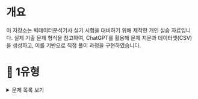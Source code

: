 # 개요
이 저장소는 빅데이터분석기사 실기 시험을 대비하기 위해 제작한 개인 실습 자료입니다.
실제 기출 문제 형식을 참고하여, ChatGPT를 활용해 문제 지문과 데이터셋(CSV)을 생성하고, 이를 기반으로 직접 풀이 과정을 구현하였습니다.


# 📝 1유형

<details>
<summary>문제 목록 보기</summary>

1. 각 연도별로 사망률이 가장 높은 질병명을 구하고, 해당 질병들의 사망자수 평균을 소수점 첫번째 자리에서 반올림하여 구하시오.
(사망률 = 사망자수 / 환자수)

<details>

<summary>코드</summary>

df['사망률'] = df['사망자수'] / df['환자수']
<br>
target = df.groupby('연도')['사망률'].idxmax().values
<br>
answer = round(df[df.index.isin(target)]['사망자수'].mean())
<br>
answer

</details>


2. 도시 거주자 중 60세 이상 남성의 평균 의료비를 구하시오.

<details>
<summary>코드</summary>
target = df[(df['거주지'] == '도시') & (df['성별'] == '남성') & (df['연령'] >= 60)]
<br>
answer = target['의료비'].mean()
<br>
answer
  
</details>

</details>
